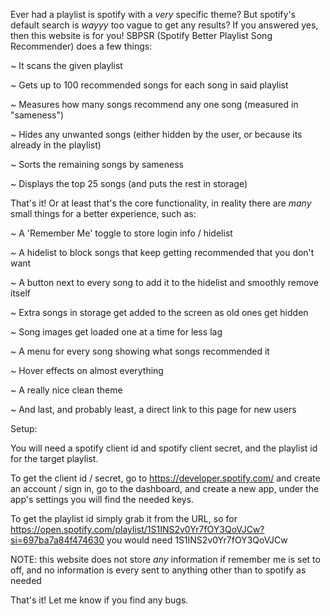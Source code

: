 Ever had a playlist is spotify with a *very* specific theme? But spotify's default search is *wayyy* too vague to get any results? If you answered yes, then this website is for you!
SBPSR (Spotify Better Playlist Song Recommender) does a few things:

 ~ It scans the given playlist
 
 ~ Gets up to 100 recommended songs for each song in said playlist
 
 ~ Measures how many songs recommend any one song (measured in "sameness")
 
 ~ Hides any unwanted songs (either hidden by the user, or because its already in the playlist)
 
 ~ Sorts the remaining songs by sameness
 
 ~ Displays the top 25 songs (and puts the rest in storage)

That's it! Or at least that's the core functionality, in reality there are *many* small things for a better experience, such as:

 ~ A 'Remember Me' toggle to store login info / hidelist
 
 ~ A hidelist to block songs that keep getting recommended that you don't want
 
 ~ A button next to every song to add it to the hidelist and smoothly remove itself
 
 ~ Extra songs in storage get added to the screen as old ones get hidden
 
 ~ Song images get loaded one at a time for less lag
 
 ~ A menu for every song showing what songs recommended it

 ~ Hover effects on almost everything

 ~ A really nice clean theme

 ~ And last, and probably least, a direct link to this page for new users

Setup:

You will need a spotify client id and spotify client secret, and the playlist id for the target playlist.

To get the client id / secret, 
go to https://developer.spotify.com/ and create an account / sign in, 
go to the dashboard, and create a new app, under the app's settings you will find the needed keys.

To get the playlist id simply grab it from the URL, so for https://open.spotify.com/playlist/1S1INS2v0Yr7fOY3QoVJCw?si=697ba7a84f474630 you would need 1S1INS2v0Yr7fOY3QoVJCw

NOTE: this website does not store *any* information if remember me is set to off, and no information is every sent to anything other than to spotify as needed

That's it! Let me know if you find any bugs.
